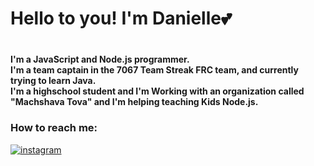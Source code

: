 <h1>Hello to you! I'm Danielle💕<h1>
<h4>I'm a JavaScript and Node.js programmer. <br>
I'm a team captain in the 7067 Team Streak FRC team, and currently trying to learn Java.<br>
I'm a highschool student and I'm Working with an organization called "Machshava Tova" and I'm helping teaching Kids Node.js.</h4>

  
  <h3> How to reach me: </h3>
  <a href = "https://www.instagram.com/danielle.melamed/"><img alt="instagram" src="https://cdn-icons-png.flaticon.com/512/733/733558.png", style:size:30px></a>
  


<!--
**Danielle-Melamed/Danielle-Melamed** is a ✨ _special_ ✨ repository because its `README.md` (this file) appears on your GitHub profile.

Here are some ideas to get you started:

- 🔭 I’m currently working on ...
- 🌱 I’m currently learning ...
- 👯 I’m looking to collaborate on ...
- 🤔 I’m looking for help with ...
- 💬 Ask me about ...
- 📫 How to reach me: ...
- 😄 Pronouns: ...
- ⚡ Fun fact: ...
-->
